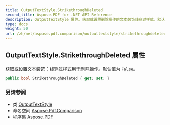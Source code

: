 ```yaml
---
title: OutputTextStyle.StrikethroughDeleted
second_title: Aspose.PDF for .NET API Reference
description: OutputTextStyle 属性。获取或设置删除操作的文本装饰线穿过样式。默认值为 False
type: docs
weight: 50
url: /zh/net/aspose.pdf.comparison/outputtextstyle/strikethroughdeleted/
---
```

## OutputTextStyle.StrikethroughDeleted 属性

获取或设置文本装饰：线穿过样式用于删除操作。默认值为 `False`。

```csharp
public bool StrikethroughDeleted { get; set; }
```

### 另请参阅

* 类 [OutputTextStyle](../)
* 命名空间 [Aspose.Pdf.Comparison](../../../aspose.pdf.comparison/)
* 程序集 [Aspose.PDF](../../../)